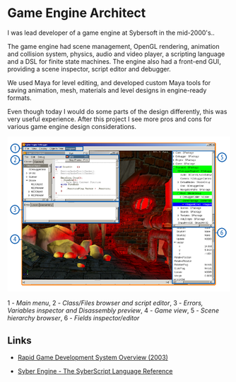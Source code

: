 # Game Engine Architect

I was lead developer of a game engine at Sybersoft in the mid-2000's.. 

The game engine had scene management, OpenGL rendering, animation and collision system, physics, audio and video player, a scripting language and a DSL for finite state machines. The engine also had a front-end GUI, providing a scene inspector, script editor and debugger.

We used Maya for level editing, and developed custom Maya tools for saving animation, mesh, materials and level designs in engine-ready formats.

Even though today I would do some parts of the design differently, this was very useful experience. After this project I see more pros and cons for various game engine design considerations.

![SEngine](/projects/sengine/screenshot-notes.png)

1 - _Main menu_,  2 - _Class/Files browser and script editor_, 3 - _Errors, Variables inspector and Disassembly preview_,  4 - _Game view_,  5 - _Scene hierarchy browser_,  6 - _Fields inspector/editor_

## Links

- [Rapid Game Development System Overview (2003)](https://docs.google.com/document/d/e/2PACX-1vSFIKzHRjDRz4NuzrIc4kiudjMa1cV1uFk1h3P7JNZqujAYrHVC68PLmVH5ALX0kT6SFOSuyN-NHG9V/pub)

- [Syber Engine - The SyberScript Language Reference](https://docs.google.com/document/d/e/2PACX-1vRin6WXakR_0LOFaL5qjfg53xc-IPn_T2K5UFJpODlSbujGIPbBxSBkgSFX4IJyMuQgcdb4garsibuf/pub?dfgdsf)
